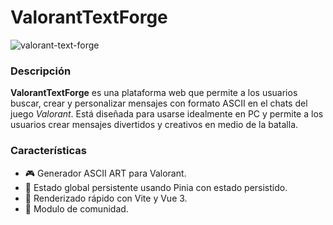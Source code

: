 # ValorantTextForge
![valorant-text-forge](https://github.com/user-attachments/assets/788bd4a6-84f5-455d-a16b-5b21444e2618) 

### Descripción
**ValorantTextForge** es una plataforma web que permite a los usuarios buscar, crear y personalizar mensajes con formato ASCII en el chats del juego *Valorant*. Está diseñada para usarse idealmente en PC y permite a los usuarios crear mensajes divertidos y creativos en medio de la batalla.

### Características

- 🎮 Generador ASCII ART para Valorant.
- 🔧 Estado global persistente usando Pinia con estado persistido.
- 🚀 Renderizado rápido con Vite y Vue 3.
- 🎨 Modulo de comunidad.
